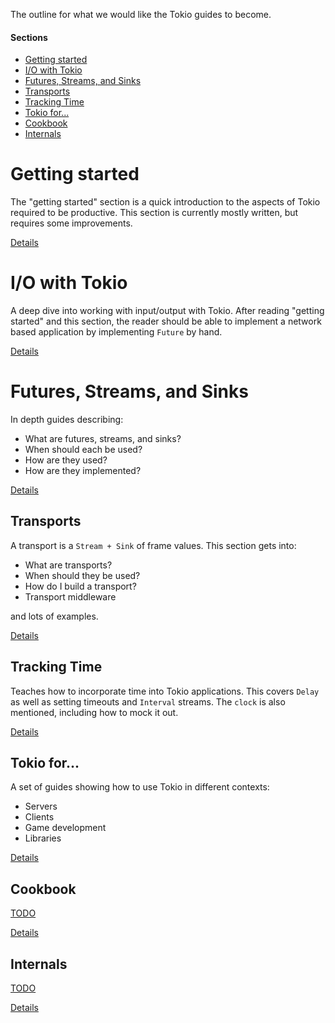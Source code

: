 The outline for what we would like the Tokio guides to become.

#### Sections

* [Getting started](#getting-started)
* [I/O with Tokio](#io)
* [Futures, Streams, and Sinks](#futures-streams-sinks)
* [Transports](#transports)
* [Tracking Time](#time)
* [Tokio for...](#tokio-for)
* [Cookbook](#cookbook)
* [Internals](#internals)

<a name="getting-started"></a>
# Getting started

The "getting started" section is a quick introduction to the aspects of Tokio required to be productive. This section is currently mostly written, but requires some improvements.

[Details](01-getting-started.md)

<a name="io"></a>
# I/O with Tokio

A deep dive into working with input/output with Tokio. After reading "getting started" and this section, the reader should be able to implement a network based application by implementing `Future` by hand.

[Details](02-io-with-tokio.md)

<a name="futures-streams-sinks"></a>
# Futures, Streams, and Sinks

In depth guides describing:

* What are futures, streams, and sinks?
* When should each be used?
* How are they used?
* How are they implemented?

[Details](03-futures-streams-sinks.md)

<a name="transports"></a>
## Transports

A transport is a `Stream + Sink` of frame values. This section gets into:

* What are transports?
* When should they be used?
* How do I build a transport?
* Transport middleware

and lots of examples.

[Details](04-transports.md)

<a name="time"></a>
## Tracking Time

Teaches how to incorporate time into Tokio applications. This covers `Delay` as well as setting timeouts and `Interval` streams. The `clock` is also mentioned, including how to mock it out.

[Details](05-tracking-time.md)

<a name="tokio-for"></a>
## Tokio for...

A set of guides showing how to use Tokio in different contexts:

* Servers
* Clients
* Game development
* Libraries

[Details](tokio-for.md)

<a name="cookbook"></a>
## Cookbook

[TODO](https://github.com/tokio-rs/doc-blitz/issues/23)

[Details](06-cookbook.md)

<a name="internals"></a>
## Internals

[TODO](https://github.com/tokio-rs/doc-blitz/issues/28)

[Details](07-internals.md)
